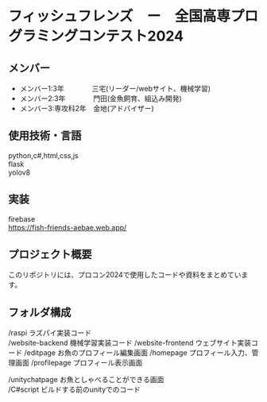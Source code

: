 # フィッシュフレンズ　ー　全国高専プログラミングコンテスト2024

## メンバー
- メンバー1:3年　　　　三宅(リーダー/webサイト、機械学習)
- メンバー2:3年　　　　門田(金魚飼育、組込み開発)
- メンバー3:専攻科2年　金地(アドバイザー)

## 使用技術・言語
python,c#,html,css,js  
flask  
yolov8

## 実装
firebase  
https://fish-friends-aebae.web.app/



## プロジェクト概要
このリポジトリには、プロコン2024で使用したコードや資料をまとめています。


## フォルダ構成
/raspi ラズパイ実装コード  
/website-backend 機械学習実装コード
/website-frontend ウェブサイト実装コード 
  /editpage お魚のプロフィール編集画面
  /homepage プロフィール入力、管理画面
  /profilepage プロフィール表示画面  
  
  /unitychatpage お魚としゃべることができる画面  
    /C#script ビルドする前のunityでのコード

